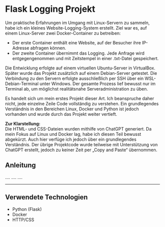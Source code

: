 # Flask Logging Projekt

Um praktische Erfahrungen im Umgang mit Linux-Servern zu sammeln, habe ich ein kleines Website-Logging-System erstellt.
Ziel war es, auf einem Linux-Server zwei Docker-Container zu betreiben:

* Der erste Container enthält eine Website, auf der Besucher ihre IP-Adresse abfragen können.
* Der zweite Container übernimmt das Logging. Jede Anfrage wird entgegengenommen und mit Zeitstempel in einer .txt-Datei gespeichert.

Die Entwicklung erfolgte auf einem virtuellen Ubuntu-Server in VirtualBox. Später wurde das Projekt zusätzlich auf einem 
Debian-Server getestet. Die Verbindung zu den Servern erfolgte ausschließlich per SSH über ein WSL-Debian-Terminal unter Windows. 
Der gesamte Prozess lief bewusst nur im Terminal ab, um möglichst realitätsnahe Serveradministration zu üben.

Es handelt sich um mein erstes Projekt dieser Art. Ich beanspruche daher nicht, jede einzelne Zeile Code vollständig zu verstehen. 
Ein grundlegendes Verständnis in den Bereichen Linux, Docker und Python ist jedoch vorhanden und wurde durch das Projekt 
weiter vertieft.

**Zur Klarstellung:**  
Die HTML- und CSS-Dateien wurden mithilfe von ChatGPT generiert. Da mein Fokus auf Linux und Docker lag, habe ich diesen Teil bewusst abgekürzt. Auch hier verfüge ich jedoch über ein grundlegendes Verständnis. 
Der übrige Projektcode wurde teilweise mit Unterstützung von ChatGPT erstellt, jedoch zu keiner Zeit per „Copy and Paste“ übernommen.

## Anleitung
.... .... ....

---

## Verwendete Technologien
* Python (Flask)
* Docker
* HTTP/CSS
